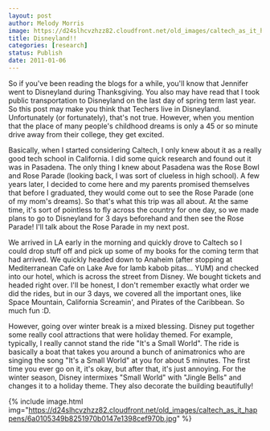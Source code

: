 ```yaml
---
layout: post
author: Melody Morris
image: https://d24slhcvzhzz82.cloudfront.net/old_images/caltech_as_it_happens/6a0105349b8251970b0147e1398b31970b.jpg
title: Disneyland!! 
categories: [research]
status: Publish
date: 2011-01-06
---
```



So if you've been reading the blogs for a while, you'll know that Jennifer went to Disneyland during Thanksgiving. You also may have read that I took public transportation to Disneyland on the last day of spring term last year. So this post may make you think that Techers live in Disneyland. Unfortunately (or fortunately), that's not true. However, when you mention that the place of many people's childhood dreams is only a 45 or so minute drive away from their college, they get excited.

Basically, when I started considering Caltech, I only knew about it as a really good tech school in California. I did some quick research and found out it was in Pasadena. The only thing I knew about Pasadena was the Rose Bowl and Rose Parade (looking back, I was sort of clueless in high school). A few years later, I decided to come here and my parents promised themselves that before I graduated, they would come out to see the Rose Parade (one of my mom's dreams). So that's what this trip was all about. At the same time, it's sort of pointless to fly across the country for one day, so we made plans to go to Disneyland for 3 days beforehand and then see the Rose Parade! I'll talk about the Rose Parade in my next post.

We arrived in LA early in the morning and quickly drove to Caltech so I could drop stuff off and pick up some of my books for the coming term that had arrived. We quickly headed down to Anaheim (after stopping at Mediterranean Cafe on Lake Ave for lamb kabob pitas... YUM) and checked into our hotel, which is across the street from Disney. We bought tickets and headed right over. I'll be honest, I don't remember exactly what order we did the rides, but in our 3 days, we covered all the important ones, like Space Mountain, California Screamin', and Pirates of the Caribbean. So much fun :D.

However, going over winter break is a mixed blessing. Disney put together some really cool attractions that were holiday themed. For example, typically, I really cannot stand the ride "It's a Small World". The ride is basically a boat that takes you around a bunch of animatronics who are singing the song "It's a Small World" at you for about 5 minutes. The first time you ever go on it, it's okay, but after that, it's just annoying. For the winter season, Disney intermixes "Small World" with "Jingle Bells" and changes it to a holiday theme. They also decorate the building beautifully!


{% include image.html img="https://d24slhcvzhzz82.cloudfront.net/old_images/caltech_as_it_happens/6a0105349b8251970b0147e1398cef970b.jpg" %}
